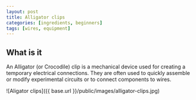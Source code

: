 ```yaml
---
layout: post
title: Alligator clips
categories: [ingredients, beginners]
tags: [wires, equipment]
---
```


## What is it

An Alligator (or Crocodile) clip is a mechanical device used for creating a temporary electrical connections. They are often used to quickly assemble or modify experimental circuits or to connect components to wires.


![Aligator clips]({{ base.url }}/public/images/alligator-clips.jpg)
